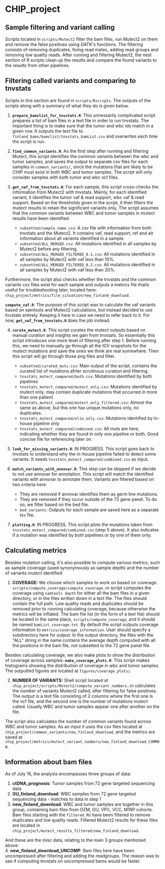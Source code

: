 # CHIP_project

## Sample filtering and variant calling
Scripts located in `scripts/Mutect2` filter the bam files, run Mutect2 on them and remove the false positives using GATK's functions. The filtering consists of removing duplicates, fixing read mates, adding read groups and removing low quality reads. After running and filtering Mutect2, the nest section of R scripts clean up the results and compare the found variants to the results from other pipelines. 

## Filtering called variants and comparing to tnvstats 
Scripts in this section are found in `scripts/Rscripts`. The outputs of the scripts along with a summary of what they do is given below.

1. **`prepare_bamslist_for_tnvstats.R`**: This unnessarily complicated script prepares a list of bam files in a text file in order to run tnvstats. The important thing is to make sure that the tumor and wbc ids match in a given row. It outputs the text file to `finland_bams/bamslist/tnvstats_bamList.csv` and overwrites each time the script is run. 

2. **`find_common_variants.R`**: As the first step after running and filtering Mutect, this script identifies the common variants between the wbc and tumor samples, and saves the output to separate csv files for each samples in `common_variants/`, since the mutations that are likely to be CHIP must exist in both WBC and tumor samples. The script will only consider samples with both tumor and wbc vcf files.

3. **`get_vaf_from_tnvstats.R`**: For each sample, this script cross-checks the information from Mutect2 with tnvstats. Mainly, for each identified variant, it identifies the tumor vaf & read support, wbc vaf & read support. Based on the thresholds given in the script, it then filters the mutect results to retain the significant variants only. The script assumes that the common variants between WBC and tumor samples in mutect results have been identified. 

	- `subsetted/sample_name.csv`: A csv file with information from both tnvstats and the Mutect2. It contains vaf, read support, ref and alt information about all variants identified in a sample. 
	- `subsetted/ALL_MERGED.csv`: All mutations identified in all samples by Mutect2 before any filtering. 
	- `subsetted/ALL_MERGED_FILTERED_0.1.csv`: All mutations identified in all samples by Mutect2 with vaf less than 10%. 
	- `subsetted/ALL_MERGED_FILTERED_0.2.csv`: All mutations identified in all samples by Mutect2 with vaf less than 20%. 

Furthermore, the script also checks whether the tnvstats and the common variants csv files exist for each sample and outputs a metrics file thatis useful for troubleshooting later, located here: `chip_project/metrics/file_situation/new_finland_download`.

**`compute_vaf.R`**: The purpose of this script was to calculate the vaf variants based on samtools and Mutect2 calculations, but instead decided to use tnvstats entirely. Keeping it here in case we need to refer back to it. For now, **`get_vaf_from_tnvstats.R`** does the job instead. 

4. **`curate_mutect.R`**: This script curates the mutect outputs based on manual curation and insights we gain from tnvstats. So essentially this script introduces one more level of filtering after step 1. Before running this, we need to manually go through all the IGV snapshots for the mutect mutations and save the ones we think are real somewhere. Then this script will go through those png files and filter. 

	- `subsetted/curated_muts.csv`: Main output of the script, contains the curated list of mutations afrter scrutinous curation and filtering.
	- `tnvstats_mutect_compared/both.csv`: Mutations identified by both pipelines
	- `tnvstats_mutect_compared/mutect_only.csv`: Mutations identified by mutect only, may contain duplicate mutations that occurred in more than one patient.
	- `tnvstats_mutect_compared/mutect_only_filtered.csv`: Almost the same as above, but this one has unique mutations only, no duplicates. 
	- `tnvstats_mutect_compared/elie_only.csv`: Mutations identified by in-house pipeline only
	- `tnvstats_mutect_compared/combined.csv`: All muts are here, indicating whether they are found in only one pipeline or both. Good concise file for referencing later on. 

5. **`look_for_missing_variants.R`**: IN PROGRESS. This script goes back to tnvstats to understand why the in-house pipeline failed to detect some variants. It needs `tnvstats_mutect_compared/combined.csv` as input.

6. **`match_variants_with_annovar.R`**: This step can be skipped if we decide to not use annovar for annotation. This script will match the identified variants with annovar to annotate them. Variants are filtered based on two criteria here: 
	- They are removed if annovar identifies them as germ line mutations. 
	- They are removed if they occur outside of the 72 gene panel. To do so, we filter based on the bed file. 
	- `bed_variants`: Outputs for each sample are saved here as a separate tsv file. 

7. **`plotting.R`**: IN PROGRESS. This script plots the mutations taken from `tnvstats_mutect_compared/combined.csv` (step 5 above). It also indicates if a mutation was identified by both pipelines or by one of them only. 

## Calculating metrics
Besides mutation calling, it's also possible to compute various metrics, such as sample coverage (used synonymously as sample depth) and the number of variants mutect identified

1. **COVERAGE:** We choose which samples to work on based on coverage. `scripts/compute_coverage/compute_coverage.sh` script computes the coverage using `samtools depth` for either all the bam files in a given directory, or in the files written down in a text file. The files should contain the full path. Low quality reads and duplicates should be removed prior to running calculating coverage, because otherwise the metrics will be inflated. The bam file list (in the form of a text file) should be located in the same place, `scripts/compute_coverage`, and it should be named `bamList_coverage.txt`. By default the script outputs coverage information to `metrics/coverage_information`. User should specify a subdirectory here for output. In the output directory, the files with the "ALL" string in the name contains the average depth computed with all the positions in the bam file, not subsetted to the 72 gene panel file.  

Besides calculating coverage, we also make plots to show the distribution of coverage across samples: 
**`make_coverage_plots.R`**: This script makes histograms showing the distribution of coverage in wbc and tumor samples. The outputted figures are located at `figures/coverage_plots/`.

2. **NUMBER OF VARIANTS:** Shell script located at `chip_project/scripts/Mutect2/compute_variant_numbers.sh` calculates the number of variants Mutect2 called, after filtering for false positives. The output is a text file consisting of 2 columns where the first one is the vcf file, and the second one is the number of mutations mutect called. Usually WBC and tumor samples appear one after another on the file.

The script also calculates the number of common variants found across WBC and tumor samples. As an input it uses the csv files located at `chip_project/common_variants/new_finland_download`, and the metrics are saved at `chip_project/metrics/mutect_variant_numbers/new_finland_download_COMMON`. 

## Information about bam files 
As of July 16, the analysis encompasses three groups of data: 
1. **ctDNA_prognosis**: Tumor samples from 72 gene targeted sequencing data 
2. **GU_finland_download**: WBC samples from 72 gene targeted sequencing data - matches to data in step 1 
3. **new_finland_download**: WBC and tumor samples are together in this group, containing bam files from OZM, GU, VPC, VCC, M1RP cohorts. Bam files starting with the `filtered_RG` have been filtered to remove duplicates and low quality reads. Filtered Mutect2 results for these files are located in `chip_project/mutect_results_filtered/new_finland_download`. 

And these are the misc data, relating to the main 3 groups mentioned above:  
4. **new_finland_download_UNCOMP**: Bam files here have been uncompressed after filtering and adding the readgroups. The reason was to see if computing tnvstats on uncompressed bams would be faster.